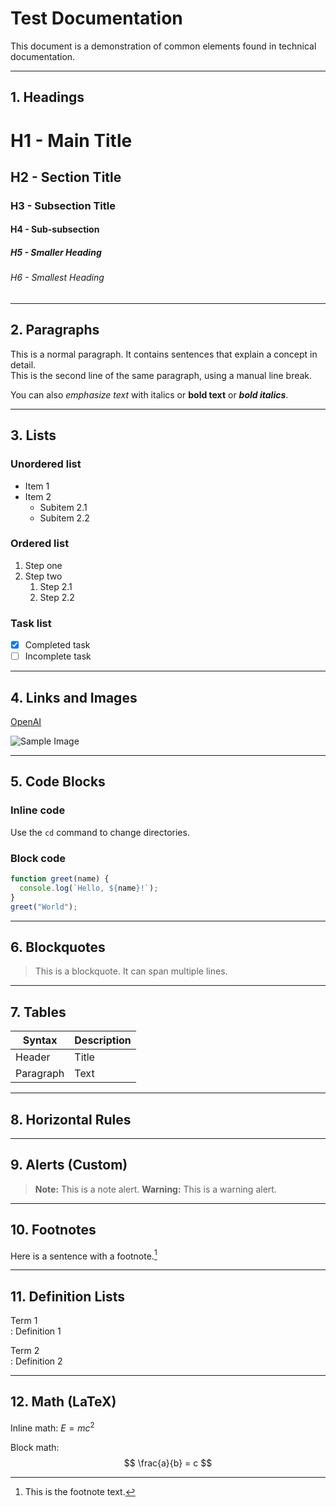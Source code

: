 # Test Documentation

This document is a demonstration of common elements found in technical documentation.

---

## 1. Headings

# H1 - Main Title
## H2 - Section Title
### H3 - Subsection Title
#### H4 - Sub-subsection
##### H5 - Smaller Heading
###### H6 - Smallest Heading

---

## 2. Paragraphs

This is a normal paragraph. It contains sentences that explain a concept in detail.  
This is the second line of the same paragraph, using a manual line break.

You can also *emphasize text* with italics or **bold text** or ***bold italics***.

---

## 3. Lists

### Unordered list
- Item 1
- Item 2
  - Subitem 2.1
  - Subitem 2.2

### Ordered list
1. Step one
2. Step two
   1. Step 2.1
   2. Step 2.2

### Task list
- [x] Completed task
- [ ] Incomplete task

---

## 4. Links and Images

[OpenAI](https://openai.com)

![Sample Image](https://placehold.co/600x400/EEE/31343C)

---

## 5. Code Blocks

### Inline code
Use the `cd` command to change directories.

### Block code
```javascript
function greet(name) {
  console.log(`Hello, ${name}!`);
}
greet("World");
```

---

## 6. Blockquotes

> This is a blockquote.
> It can span multiple lines.

---

## 7. Tables

| Syntax | Description |
|--------|-------------|
| Header | Title       |
| Paragraph | Text     |

---

## 8. Horizontal Rules

---

## 9. Alerts (Custom)

> **Note:** This is a note alert.
> **Warning:** This is a warning alert.

---

## 10. Footnotes

Here is a sentence with a footnote.[^1]

[^1]: This is the footnote text.

---

## 11. Definition Lists

Term 1  
: Definition 1

Term 2  
: Definition 2

---

## 12. Math (LaTeX)

Inline math: $E = mc^2$

Block math:
$$
\frac{a}{b} = c
$$
